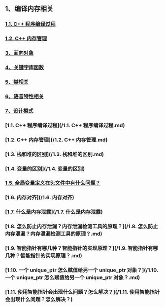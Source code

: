## 1、编译内存相关

### <a href="./1.1. C++ 程序编译过程.md" target="_blank">1.1. C++ 程序编译过程</a>

### <a href="./1.2. C++ 内存管理.md" target="_blank">1.2. C++ 内存管理</a>

### <a href="./3、面向对象/" target="_blank">3、面向对象</a>

### <a href="./4、关键字库函数/" target="_blank">4、关键字库函数</a>

### <a href="./5、类相关/" target="_blank">5、类相关</a>

### <a href="./6、语言特性相关/" target="_blank">6、语言特性相关</a>

### <a href="./7、设计模式/" target="_blank">7、设计模式</a>


### [1.1. C++ 程序编译过程](/1.1. C++ 程序编译过程.md)

### [1.2. C++ 内存管理](/1.2. C++ 内存管理.md)

### [1.3. 栈和堆的区别](/1.3. 栈和堆的区别.md)

### [1.4. 变量的区别](/1.4. 变量的区别)

### [1.5. 全局变量定义在头文件中有什么问题？](/5、类相关/)

### [1.6. 内存对齐](/1.6. 内存对齐)

### [1.7. 什么是内存泄露](/1.7. 什么是内存泄露)

### [1.8. 怎么防止内存泄漏？内存泄漏检测工具的原理？](/1.8. 怎么防止内存泄漏？内存泄漏检测工具的原理？.md)

### [1.9. 智能指针有哪几种？智能指针的实现原理？](/1.9. 智能指针有哪几种？智能指针的实现原理？.md)

### [1.10. 一个 unique_ptr 怎么赋值给另一个 unique_ptr 对象？](/1.10. 一个 unique_ptr 怎么赋值给另一个 unique_ptr 对象？.md)

### [1.11. 使用智能指针会出现什么问题？怎么解决？](/1.11. 使用智能指针会出现什么问题？怎么解决？)